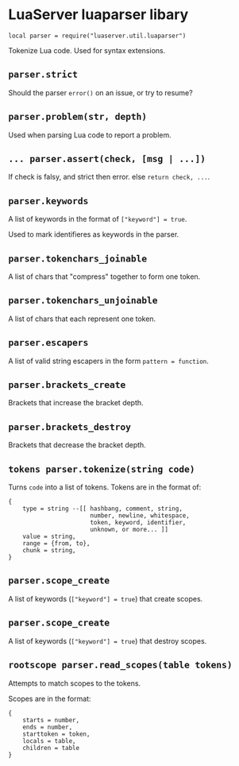 # LuaServer luaparser libary

`local parser = require("luaserver.util.luaparser")`

Tokenize Lua code.  Used for syntax extensions.

## `parser.strict`

Should the parser `error()` on an issue, or try to resume?

## `parser.problem(str, depth)`

Used when parsing Lua code to report a problem.

## `... parser.assert(check, [msg | ...])`

If check is falsy, and strict then error. else `return check, ...`.

## `parser.keywords`

A list of keywords in the format of `["keyword"] = true`.

Used to mark identifieres as keywords in the parser.

## `parser.tokenchars_joinable`

A list of chars that "compress" together to form one token.

## `parser.tokenchars_unjoinable`

A list of chars that each represent one token.

## `parser.escapers`

A list of valid string escapers in the form `pattern = function`.

## `parser.brackets_create`

Brackets that increase the bracket depth.

## `parser.brackets_destroy`

Brackets that decrease the bracket depth.

## `tokens parser.tokenize(string code)`

Turns `code` into a list of tokens.  Tokens are in the format of:

    {
    	type = string --[[ hashbang, comment, string, 
    	                   number, newline, whitespace,
    	                   token, keyword, identifier,
    	                   unknown, or more... ]]
    	value = string,
    	range = {from, to},
    	chunk = string,
    }

## `parser.scope_create`

A list of keywords (`["keyword"] = true`) that create scopes.

## `parser.scope_create`

A list of keywords (`["keyword"] = true`) that destroy scopes.

## `rootscope parser.read_scopes(table tokens)`

Attempts to match scopes to the tokens.

Scopes are in the format:

    {
        starts = number,
        ends = number,
        starttoken = token,
        locals = table,
        children = table
    }


